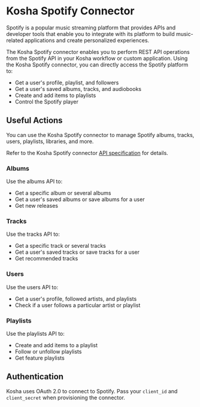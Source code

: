 # Kosha Spotify Connector

Spotify is a popular music streaming platform that provides APIs and developer tools that enable you to integrate with its platform to build music-related applications and create personalized experiences. 

The Kosha Spotify connector enables you to perform REST API operations from the Spotify API in your Kosha workflow or custom application. Using the Kosha Spotify connector, you can directly access the Spotify platform to:

* Get a user's profile, playlist, and followers
* Get a user's saved albums, tracks, and audiobooks
* Create and add items to playlists
* Control the Spotify player

## Useful Actions

You can use the Kosha Spotify connector to manage Spotify albums, tracks, users, playlists, libraries, and more.

Refer to the Kosha Spotify connector [API specification](openapi.json) for details.

### Albums

Use the albums API to:

* Get a specific album or several albums
* Get a user's saved albums or save albums for a user
* Get new releases

### Tracks 

Use the tracks API to:

* Get a specific track or several tracks
* Get a user's saved tracks or save tracks for a user
* Get recommended tracks

### Users

Use the users API to:

* Get a user's profile, followed artists, and playlists
* Check if a user follows a particular artist or playlist

### Playlists

Use the playlists API to:

* Create and add items to a playlist
* Follow or unfollow playlists
* Get feature playlists

## Authentication

Kosha uses OAuth 2.0 to connect to Spotify. Pass your `client_id` and `client_secret` when provisioning the connector.

